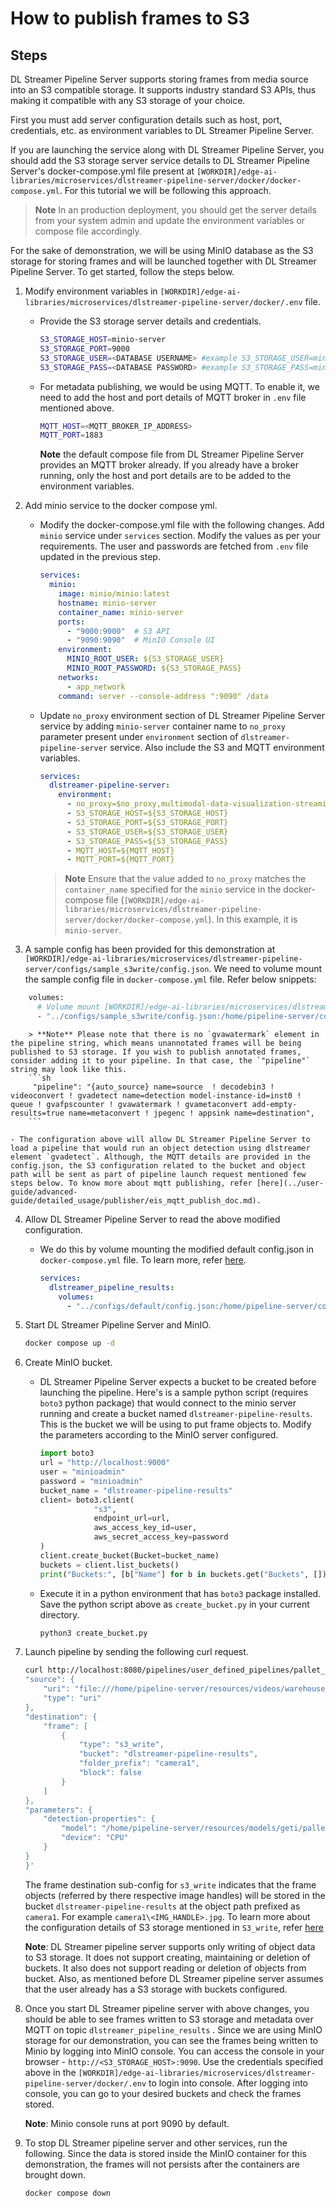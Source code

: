 # How to publish frames to S3

## Steps

DL Streamer Pipeline Server supports storing frames from media source into an S3 compatible storage. It supports industry standard S3 APIs, thus making it compatible with any S3 storage of your choice. 

First you must add server configuration details such as host, port, credentials, etc. as environment variables to DL Streamer Pipeline Server. 

If you are launching the service along with DL Streamer Pipeline Server, you should add the S3 storage server service details to DL Streamer Pipeline Server's docker-compose.yml file present at `[WORKDIR]/edge-ai-libraries/microservices/dlstreamer-pipeline-server/docker/docker-compose.yml`. For this tutorial we will be following this approach.

> **Note** In an production deployment, you should get the server details from your system admin and update the environment variables or compose file accordingly.

For the sake of demonstration, we will be using MinIO database as the S3 storage for storing frames and will be launched together with DL Streamer Pipeline Server. To get started, follow the steps below.

1. Modify environment variables in `[WORKDIR]/edge-ai-libraries/microservices/dlstreamer-pipeline-server/docker/.env` file.
    - Provide the S3 storage server details and credentials.

        ```sh
        S3_STORAGE_HOST=minio-server
        S3_STORAGE_PORT=9000
        S3_STORAGE_USER=<DATABASE USERNAME> #example S3_STORAGE_USER=minioadmin
        S3_STORAGE_PASS=<DATABASE PASSWORD> #example S3_STORAGE_PASS=minioadmin
        ```
    - For metadata publishing, we would be using MQTT. To enable it, we need to add the host and port details of MQTT broker in `.env` file mentioned above.
        ```sh
        MQTT_HOST=<MQTT_BROKER_IP_ADDRESS>
        MQTT_PORT=1883
        ```
        **Note** the default compose file from DL Streamer Pipeline Server provides an MQTT broker already. If you already have a broker running, only the host and port details are to be added to the environment variables.

2. Add minio service to the docker compose yml.
    - Modify the docker-compose.yml file with the following changes. Add `minio` service under `services` section. Modify the values as per your requirements. The user and passwords are fetched from `.env` file updated in the previous step.

        ```yaml
        services:
          minio:
            image: minio/minio:latest  
            hostname: minio-server
            container_name: minio-server
            ports:
              - "9000:9000"  # S3 API
              - "9090:9090"  # MinIO Console UI
            environment:
              MINIO_ROOT_USER: ${S3_STORAGE_USER}  
              MINIO_ROOT_PASSWORD: ${S3_STORAGE_PASS}
            networks:
              - app_network
            command: server --console-address ":9090" /data
        ```

    - Update `no_proxy` environment section of DL Streamer Pipeline Server service by adding `minio-server` container name to `no_proxy` parameter present under `environment` section of `dlstreamer-pipeline-server` service. Also include the S3 and MQTT environment variables.
        ```yaml
        services:
          dlstreamer-pipeline-server:
            environment:
              - no_proxy=$no_proxy,multimodal-data-visualization-streaming,${RTSP_CAMERA_IP},minio-server
              - S3_STORAGE_HOST=${S3_STORAGE_HOST}
              - S3_STORAGE_PORT=${S3_STORAGE_PORT}
              - S3_STORAGE_USER=${S3_STORAGE_USER}
              - S3_STORAGE_PASS=${S3_STORAGE_PASS}
              - MQTT_HOST=${MQTT_HOST}
              - MQTT_PORT=${MQTT_PORT}
        ```
        
        > **Note** Ensure that the value added to `no_proxy` matches the `container_name` specified for the `minio` service in the docker-compose file (`[WORKDIR]/edge-ai-libraries/microservices/dlstreamer-pipeline-server/docker/docker-compose.yml`). In this example, it is `minio-server`.

3. A sample config has been provided for this demonstration at `[WORKDIR]/edge-ai-libraries/microservices/dlstreamer-pipeline-server/configs/sample_s3write/config.json`. We need to volume mount the sample config file in `docker-compose.yml` file. Refer below snippets:

```sh
    volumes:
      # Volume mount [WORKDIR]/edge-ai-libraries/microservices/dlstreamer-pipeline-server/configs/sample_s3write/config.json to config file that DL Streamer Pipeline Server container loads.
      - "../configs/sample_s3write/config.json:/home/pipeline-server/config.json"
```
       
        > **Note** Please note that there is no `gvawatermark` element in the pipeline string, which means unannotated frames will be being published to S3 storage. If you wish to publish annotated frames, consider adding it to your pipeline. In that case, the `"pipeline"` string may look like this.
        ```sh
         "pipeline": "{auto_source} name=source  ! decodebin3 ! videoconvert ! gvadetect name=detection model-instance-id=inst0 ! queue ! gvafpscounter ! gvawatermark ! gvametaconvert add-empty-results=true name=metaconvert ! jpegenc ! appsink name=destination",
        ```

    - The configuration above will allow DL Streamer Pipeline Server to load a pipeline that would run an object detection using dlstreamer element `gvadetect`. Although, the MQTT details are provided in the config.json, the S3 configuration related to the bucket and object path will be sent as part of pipeline launch request mentioned few steps below. To know more about mqtt publishing, refer [here](../user-guide/advanced-guide/detailed_usage/publisher/eis_mqtt_publish_doc.md).

4. Allow DL Streamer Pipeline Server to read the above modified configuration. 
    - We do this by volume mounting the modified default config.json in `docker-compose.yml` file. To learn more, refer [here](how-to-change-dlstreamer-pipeline.md).

        ```yaml
        services:
          dlstreamer_pipeline_results:
            volumes:
              - "../configs/default/config.json:/home/pipeline-server/config.json"
        ```
5. Start DL Streamer Pipeline Server and MinIO.
    ```sh
    docker compose up -d
    ```
6. Create MinIO bucket.
    - DL Streamer Pipeline Server expects a bucket to be created before launching the pipeline. 
    Here's is a sample python script (requires `boto3` python package) that would connect to the minio server running and create a bucket named `dlstreamer-pipeline-results`. This is the bucket we will be using to put frame objects to. Modify the parameters according to the MinIO server configured.
        ```python
        import boto3
        url = "http://localhost:9000"
        user = "minioadmin"
        password = "minioadmin"
        bucket_name = "dlstreamer-pipeline-results"
        client= boto3.client(
                    "s3",
                    endpoint_url=url,
                    aws_access_key_id=user,
                    aws_secret_access_key=password
        )
        client.create_bucket(Bucket=bucket_name)
        buckets = client.list_buckets()
        print("Buckets:", [b["Name"] for b in buckets.get("Buckets", [])])
        ```
    - Execute it in a python environment that has `boto3` package installed. Save the python script above as `create_bucket.py` in your current directory.
        ```sh
        python3 create_bucket.py
        ```
7. Launch pipeline by sending the following curl request.
    ``` sh
    curl http://localhost:8080/pipelines/user_defined_pipelines/pallet_defect_detection -X POST -H 'Content-Type: application/json' -d '{
    "source": {
        "uri": "file:///home/pipeline-server/resources/videos/warehouse.avi",
        "type": "uri"
    },
    "destination": {
        "frame": [
            {
                "type": "s3_write",
                "bucket": "dlstreamer-pipeline-results",
                "folder_prefix": "camera1",
                "block": false
            }
        ]
    },
    "parameters": {
        "detection-properties": {
            "model": "/home/pipeline-server/resources/models/geti/pallet_defect_detection/deployment/Detection/model/model.xml",
            "device": "CPU"
        }
    }
    }'
    ```
    
    The frame destination sub-config for `s3_write` indicates that the frame objects (referred by there respective image handles) will be stored in the bucket `dlstreamer-pipeline-results` at the object path prefixed as `camera1`. For example `camera1\<IMG_HANDLE>.jpg`. To learn more about the configuration details of S3 storage mentioned in `S3_write`, refer [here](./advanced-guide/detailed_usage/publisher/s3_frame_storage.md#s3_write-configuration)
    
    **Note**: DL Streamer pipeline server supports only writing of object data to S3 storage. It does not support creating, maintaining or deletion of buckets. It also does not support reading or deletion of objects from bucket. Also, as mentioned before DL Streamer pipeline server assumes that the user already has a S3 storage with buckets configured.
8. Once you start DL Streamer pipeline server with above changes, you should be able to see frames written to S3 storage and metadata over MQTT on topic `dlstreamer_pipeline_results` . Since we are using MinIO storage for our demonstration, you can see the frames being written to Minio by logging into MinIO console. You can access the console in your browser - `http://<S3_STORAGE_HOST>:9090`. Use the credentials specified above in the `[WORKDIR]/edge-ai-libraries/microservices/dlstreamer-pipeline-server/docker/.env` to login into console. After logging into console, you can go to your desired buckets and check the frames stored.
    
    **Note**: Minio console runs at port 9090 by default.
9. To stop DL Streamer pipeline server and other services, run the following. Since the data is stored inside the MinIO container for this demonstration, the frames will not persists after the containers are brought down.
    ```sh
    docker compose down
    ```
